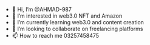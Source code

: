 - 👋 Hi, I’m @AHMAD-987
- 👀 I’m interested in web3.0 NFT and Amazon
- 🌱 I’m currently learning web3.0 and content creation
- 💞️ I’m looking to collaborate on freelancing platforms
- 📫 How to reach me 03257458475    

<!---
AHMAD-987/AHMAD-987 is a ✨ special ✨ repository because its `README.md` (this file) appears on your GitHub profile.
You can click the Preview link to take a look at your changes.
--->
